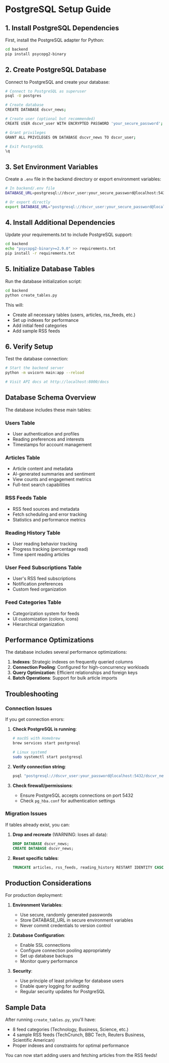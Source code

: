 # PostgreSQL Setup Guide

## 1. Install PostgreSQL Dependencies

First, install the PostgreSQL adapter for Python:

```bash
cd backend
pip install psycopg2-binary
```

## 2. Create PostgreSQL Database

Connect to PostgreSQL and create your database:

```bash
# Connect to PostgreSQL as superuser
psql -U postgres

# Create database
CREATE DATABASE dscvr_news;

# Create user (optional but recommended)
CREATE USER dscvr_user WITH ENCRYPTED PASSWORD 'your_secure_password';

# Grant privileges
GRANT ALL PRIVILEGES ON DATABASE dscvr_news TO dscvr_user;

# Exit PostgreSQL
\q
```

## 3. Set Environment Variables

Create a `.env` file in the backend directory or export environment variables:

```bash
# In backend/.env file
DATABASE_URL=postgresql://dscvr_user:your_secure_password@localhost:5432/dscvr_news

# Or export directly
export DATABASE_URL="postgresql://dscvr_user:your_secure_password@localhost:5432/dscvr_news"
```

## 4. Install Additional Dependencies

Update your requirements.txt to include PostgreSQL support:

```bash
cd backend
echo "psycopg2-binary>=2.9.0" >> requirements.txt
pip install -r requirements.txt
```

## 5. Initialize Database Tables

Run the database initialization script:

```bash
cd backend
python create_tables.py
```

This will:
- Create all necessary tables (users, articles, rss_feeds, etc.)
- Set up indexes for performance
- Add initial feed categories
- Add sample RSS feeds

## 6. Verify Setup

Test the database connection:

```bash
# Start the backend server
python -m uvicorn main:app --reload

# Visit API docs at http://localhost:8000/docs
```

## Database Schema Overview

The database includes these main tables:

### Users Table
- User authentication and profiles
- Reading preferences and interests
- Timestamps for account management

### Articles Table
- Article content and metadata
- AI-generated summaries and sentiment
- View counts and engagement metrics
- Full-text search capabilities

### RSS Feeds Table
- RSS feed sources and metadata
- Fetch scheduling and error tracking
- Statistics and performance metrics

### Reading History Table
- User reading behavior tracking
- Progress tracking (percentage read)
- Time spent reading articles

### User Feed Subscriptions Table
- User's RSS feed subscriptions
- Notification preferences
- Custom feed organization

### Feed Categories Table
- Categorization system for feeds
- UI customization (colors, icons)
- Hierarchical organization

## Performance Optimizations

The database includes several performance optimizations:

1. **Indexes**: Strategic indexes on frequently queried columns
2. **Connection Pooling**: Configured for high-concurrency workloads
3. **Query Optimization**: Efficient relationships and foreign keys
4. **Batch Operations**: Support for bulk article imports

## Troubleshooting

### Connection Issues

If you get connection errors:

1. **Check PostgreSQL is running**:
   ```bash
   # macOS with Homebrew
   brew services start postgresql
   
   # Linux systemd
   sudo systemctl start postgresql
   ```

2. **Verify connection string**:
   ```bash
   psql "postgresql://dscvr_user:your_password@localhost:5432/dscvr_news"
   ```

3. **Check firewall/permissions**:
   - Ensure PostgreSQL accepts connections on port 5432
   - Check `pg_hba.conf` for authentication settings

### Migration Issues

If tables already exist, you can:

1. **Drop and recreate** (WARNING: loses all data):
   ```sql
   DROP DATABASE dscvr_news;
   CREATE DATABASE dscvr_news;
   ```

2. **Reset specific tables**:
   ```sql
   TRUNCATE articles, rss_feeds, reading_history RESTART IDENTITY CASCADE;
   ```

## Production Considerations

For production deployment:

1. **Environment Variables**:
   - Use secure, randomly generated passwords
   - Store DATABASE_URL in secure environment variables
   - Never commit credentials to version control

2. **Database Configuration**:
   - Enable SSL connections
   - Configure connection pooling appropriately
   - Set up database backups
   - Monitor query performance

3. **Security**:
   - Use principle of least privilege for database users
   - Enable query logging for auditing
   - Regular security updates for PostgreSQL

## Sample Data

After running `create_tables.py`, you'll have:

- 8 feed categories (Technology, Business, Science, etc.)
- 4 sample RSS feeds (TechCrunch, BBC Tech, Reuters Business, Scientific American)
- Proper indexes and constraints for optimal performance

You can now start adding users and fetching articles from the RSS feeds!